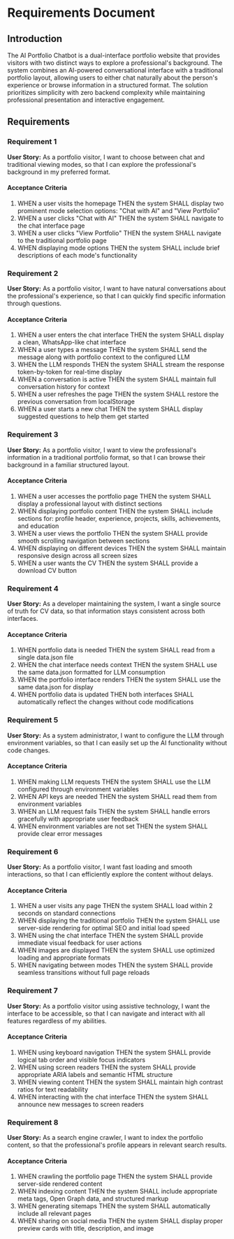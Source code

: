 # Requirements Document

## Introduction

The AI Portfolio Chatbot is a dual-interface portfolio website that provides visitors with two distinct ways to explore a professional's background. The system combines an AI-powered conversational interface with a traditional portfolio layout, allowing users to either chat naturally about the person's experience or browse information in a structured format. The solution prioritizes simplicity with zero backend complexity while maintaining professional presentation and interactive engagement.

## Requirements

### Requirement 1

**User Story:** As a portfolio visitor, I want to choose between chat and traditional viewing modes, so that I can explore the professional's background in my preferred format.

#### Acceptance Criteria

1. WHEN a user visits the homepage THEN the system SHALL display two prominent mode selection options: "Chat with AI" and "View Portfolio"
2. WHEN a user clicks "Chat with AI" THEN the system SHALL navigate to the chat interface page
3. WHEN a user clicks "View Portfolio" THEN the system SHALL navigate to the traditional portfolio page
4. WHEN displaying mode options THEN the system SHALL include brief descriptions of each mode's functionality

### Requirement 2

**User Story:** As a portfolio visitor, I want to have natural conversations about the professional's experience, so that I can quickly find specific information through questions.

#### Acceptance Criteria

1. WHEN a user enters the chat interface THEN the system SHALL display a clean, WhatsApp-like chat interface
2. WHEN a user types a message THEN the system SHALL send the message along with portfolio context to the configured LLM
3. WHEN the LLM responds THEN the system SHALL stream the response token-by-token for real-time display
4. WHEN a conversation is active THEN the system SHALL maintain full conversation history for context
5. WHEN a user refreshes the page THEN the system SHALL restore the previous conversation from localStorage
6. WHEN a user starts a new chat THEN the system SHALL display suggested questions to help them get started

### Requirement 3

**User Story:** As a portfolio visitor, I want to view the professional's information in a traditional portfolio format, so that I can browse their background in a familiar structured layout.

#### Acceptance Criteria

1. WHEN a user accesses the portfolio page THEN the system SHALL display a professional layout with distinct sections
2. WHEN displaying portfolio content THEN the system SHALL include sections for: profile header, experience, projects, skills, achievements, and education
3. WHEN a user views the portfolio THEN the system SHALL provide smooth scrolling navigation between sections
4. WHEN displaying on different devices THEN the system SHALL maintain responsive design across all screen sizes
5. WHEN a user wants the CV THEN the system SHALL provide a download CV button

### Requirement 4

**User Story:** As a developer maintaining the system, I want a single source of truth for CV data, so that information stays consistent across both interfaces.

#### Acceptance Criteria

1. WHEN portfolio data is needed THEN the system SHALL read from a single data.json file
2. WHEN the chat interface needs context THEN the system SHALL use the same data.json formatted for LLM consumption
3. WHEN the portfolio interface renders THEN the system SHALL use the same data.json for display
4. WHEN portfolio data is updated THEN both interfaces SHALL automatically reflect the changes without code modifications

### Requirement 5

**User Story:** As a system administrator, I want to configure the LLM through environment variables, so that I can easily set up the AI functionality without code changes.

#### Acceptance Criteria

1. WHEN making LLM requests THEN the system SHALL use the LLM configured through environment variables
2. WHEN API keys are needed THEN the system SHALL read them from environment variables
3. WHEN an LLM request fails THEN the system SHALL handle errors gracefully with appropriate user feedback
4. WHEN environment variables are not set THEN the system SHALL provide clear error messages

### Requirement 6

**User Story:** As a portfolio visitor, I want fast loading and smooth interactions, so that I can efficiently explore the content without delays.

#### Acceptance Criteria

1. WHEN a user visits any page THEN the system SHALL load within 2 seconds on standard connections
2. WHEN displaying the traditional portfolio THEN the system SHALL use server-side rendering for optimal SEO and initial load speed
3. WHEN using the chat interface THEN the system SHALL provide immediate visual feedback for user actions
4. WHEN images are displayed THEN the system SHALL use optimized loading and appropriate formats
5. WHEN navigating between modes THEN the system SHALL provide seamless transitions without full page reloads

### Requirement 7

**User Story:** As a portfolio visitor using assistive technology, I want the interface to be accessible, so that I can navigate and interact with all features regardless of my abilities.

#### Acceptance Criteria

1. WHEN using keyboard navigation THEN the system SHALL provide logical tab order and visible focus indicators
2. WHEN using screen readers THEN the system SHALL provide appropriate ARIA labels and semantic HTML structure
3. WHEN viewing content THEN the system SHALL maintain high contrast ratios for text readability
4. WHEN interacting with the chat interface THEN the system SHALL announce new messages to screen readers

### Requirement 8

**User Story:** As a search engine crawler, I want to index the portfolio content, so that the professional's profile appears in relevant search results.

#### Acceptance Criteria

1. WHEN crawling the portfolio page THEN the system SHALL provide server-side rendered content
2. WHEN indexing content THEN the system SHALL include appropriate meta tags, Open Graph data, and structured markup
3. WHEN generating sitemaps THEN the system SHALL automatically include all relevant pages
4. WHEN sharing on social media THEN the system SHALL display proper preview cards with title, description, and image